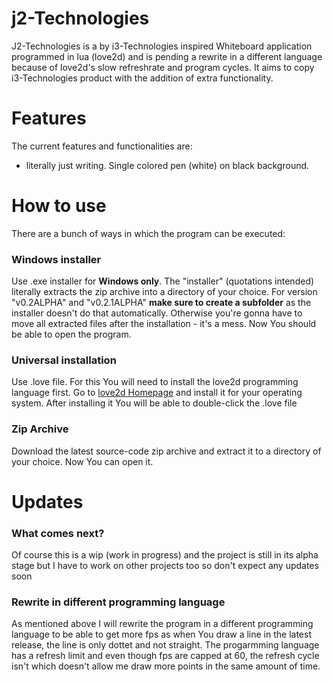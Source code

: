 # j2-Technologies
J2-Technologies is a by i3-Technologies inspired Whiteboard application programmed in lua (love2d) and is pending a rewrite in a different language because of love2d's slow refreshrate and program cycles. It aims to copy i3-Technologies product with the addition of extra functionality.

# Features
The current features and functionalities are:
- literally just writing. Single colored pen (white) on black background.

# How to use
There are a bunch of ways in which the program can be executed:
### Windows installer
Use .exe installer for **Windows only**. The "installer" (quotations intended) literally extracts the zip archive into a directory of your choice. For version "v0.2ALPHA" and "v0.2.1ALPHA" **make sure to create a subfolder** as the installer doesn't do that automatically. Otherwise you're gonna have to move all extracted files after the installation - it's a mess.
Now You should be able to open the program.
### Universal installation
Use .love file. For this You will need to install the love2d programming language first. Go to [love2d Homepage](https://love2d.org/) and install it for your operating system. After installing it You will be able to double-click the .love file
### Zip Archive
Download the latest source-code zip archive and extract it to a directory of your choice. Now You can open it.

# Updates
### What comes next?
Of course this is a wip (work in progress) and the project is still in its alpha stage but I have to work on other projects too so don't expect any updates soon
### Rewrite in different programming language
As mentioned above I will rewrite the program in a different programming language to be able to get more fps as when You draw a line in the latest release, the line is only dottet and not straight. The progarmming language has a refresh limit and even though fps are capped at 60, the refresh cycle isn't which doesn't allow me draw more points in the same amount of time.
